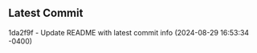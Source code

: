 
## Latest Commit
1da2f9f - Update README with latest commit info (2024-08-29 16:53:34 -0400) <Yunxi-Zhou>
